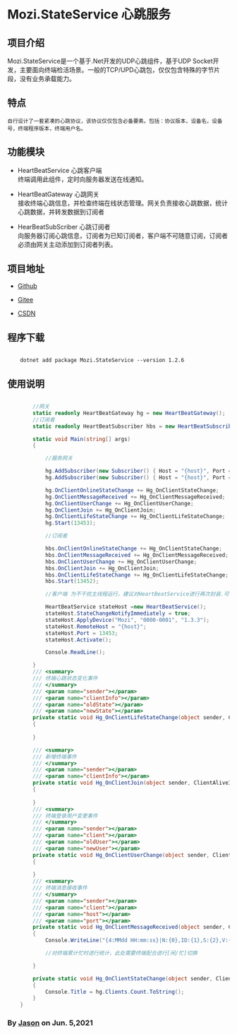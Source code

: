 ﻿# Mozi.StateService 心跳服务

## 项目介绍

Mozi.StateService是一个基于.Net开发的UDP心跳组件，基于UDP Socket开发，主要面向终端检活场景。一般的TCP/UPD心跳包，仅仅包含特殊的字节片段，没有业务承载能力。 

## 特点
    自行设计了一套紧凑的心跳协议，该协议仅仅包含必备要素。包括：协议版本，设备名，设备号，终端程序版本，终端用户名。

## 功能模块

- HeartBeatService
    心跳客户端  
    终端调用此组件，定时向服务器发送在线通知。

- HeartBeatGateway
    心跳网关  
    接收终端心跳信息，并检查终端在线状态管理。网关负责接收心跳数据，统计心跳数据，并转发数据到订阅者

- HearBeatSubScriber
    心跳订阅者  
    向服务器订阅心跳信息，订阅者为已知订阅者，客户端不可随意订阅，订阅者必须由网关主动添加到订阅者列表。

## 项目地址

- [Github][github]

- [Gitee][gitee]

- [CSDN][codechina]

## 程序下载

~~~shell

	dotnet add package Mozi.StateService --version 1.2.6

~~~
## 使用说明

~~~csharp

        //网关
        static readonly HeartBeatGateway hg = new HeartBeatGateway();
        //订阅者
        static readonly HeartBeatSubscriber hbs = new HeartBeatSubscriber();

        static void Main(string[] args)
        {

            //服务网关

            hg.AddSubscriber(new Subscriber() { Host = "{host}", Port = 13452 });
            hg.AddSubscriber(new Subscriber() { Host = "{host}", Port = 13452 });

            hg.OnClientOnlineStateChange += Hg_OnClientStateChange;
            hg.OnClientMessageReceived += Hg_OnClientMessageReceived;
            hg.OnClientUserChange += Hg_OnClientUserChange;
            hg.OnClientJoin += Hg_OnClientJoin;
            hg.OnClientLifeStateChange += Hg_OnClientLifeStateChange;
            hg.Start(13453);

            //订阅者

            hbs.OnClientOnlineStateChange += Hg_OnClientStateChange;
            hbs.OnClientMessageReceived += Hg_OnClientMessageReceived;
            hbs.OnClientUserChange += Hg_OnClientUserChange;
            hbs.OnClientJoin += Hg_OnClientJoin;
            hbs.OnClientLifeStateChange += Hg_OnClientLifeStateChange;
            hbs.Start(13452);

            //客户端 为不干扰主线程运行，建议对HeartBeatService进行再次封装.可直接调用包内 StateServiceHost运行单例模式

            HeartBeatService stateHost =new HeartBeatService();
            stateHost.StateChangeNotifyImmediately = true;
            stateHost.ApplyDevice("Mozi", "0000-0001", "1.3.3");
            stateHost.RemoteHost = "{host}";
            stateHost.Port = 13453;
            stateHost.Activate();

            Console.ReadLine();

        }
        /// <summary>
        /// 终端心跳状态变化事件
        /// </summary>
        /// <param name="sender"></param>
        /// <param name="clientInfo"></param>
        /// <param name="oldState"></param>
        /// <param name="newState"></param>
        private static void Hg_OnClientLifeStateChange(object sender, ClientAliveInfo clientInfo, ClientLifeState oldState, ClientLifeState newState)
        {
            
        }

        /// <summary>
        /// 新增终端事件
        /// </summary>
        /// <param name="sender"></param>
        /// <param name="clientInfo"></param>
        private static void Hg_OnClientJoin(object sender, ClientAliveInfo clientInfo)
        {
           
        }
        /// <summary>
        /// 终端登录用户变更事件
        /// </summary>
        /// <param name="sender"></param>
        /// <param name="client"></param>
        /// <param name="oldUser"></param>
        /// <param name="newUser"></param>
        private static void Hg_OnClientUserChange(object sender, ClientAliveInfo client, string oldUser, string newUser)
        {
            
        }
        /// <summary>
        /// 终端消息接收事件
        /// </summary>
        /// <param name="sender"></param>
        /// <param name="client"></param>
        /// <param name="host"></param>
        /// <param name="port"></param>
        private static void Hg_OnClientMessageReceived(object sender, ClientAliveInfo client,string host,int port)
        {
            Console.WriteLine("{4:MMdd HH:mm:ss}|N:{0},ID:{1},S:{2},V:{3},{5},{6}", client.DeviceName, client.DeviceId, client.State, client.AppVersion, client.BeatTime, host,client.UserName);

            //对终端累计忙时进行统计，此处需要终端配合进行[闲/忙]切换

        }

        private static void Hg_OnClientStateChange(object sender, ClientAliveInfo clientInfo, ClientOnlineState oldState, ClientOnlineState newState)
        {
            Console.Title = hg.Clients.Count.ToString();
        }
    }
~~~
### By [Jason][1] on Jun. 5,2021

[1]:mailto:brotherqian@163.com
[gitee]:https://gitee.com/myui_admin/mozi.git
[github]:https://github.com/MoziCoder/Mozi.HttpEmbedded.git
[codechina]:https://codechina.csdn.net/mozi/mozi.httpembedded.git